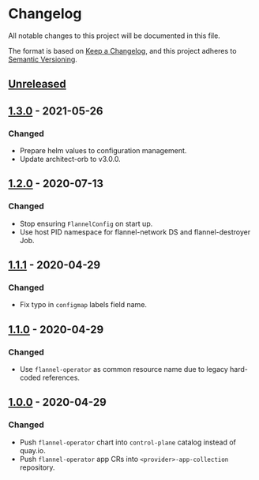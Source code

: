 # Changelog

All notable changes to this project will be documented in this file.

The format is based on [Keep a Changelog](https://keepachangelog.com/en/1.0.0/),
and this project adheres to [Semantic Versioning](https://semver.org/spec/v2.0.0.html).

## [Unreleased]

## [1.3.0] - 2021-05-26

### Changed

- Prepare helm values to configuration management.
- Update architect-orb to v3.0.0.

## [1.2.0] - 2020-07-13

### Changed

- Stop ensuring `FlannelConfig` on start up.
- Use host PID namespace for flannel-network DS and flannel-destroyer Job.

## [1.1.1] - 2020-04-29

### Changed

- Fix typo in `configmap` labels field name.

## [1.1.0] - 2020-04-29

### Changed

- Use `flannel-operator` as common resource name due to legacy hard-coded references.

## [1.0.0] - 2020-04-29

### Changed

- Push `flannel-operator` chart into `control-plane` catalog instead of quay.io.
- Push `flannel-operator` app CRs into `<provider>-app-collection` repository.

[Unreleased]: https://github.com/giantswarm/flannel-operator/compare/v1.3.0...HEAD
[1.3.0]: https://github.com/giantswarm/flannel-operator/compare/v1.2.0...v1.3.0
[1.2.0]: https://github.com/giantswarm/flannel-operator/compare/v1.1.1...v1.2.0
[1.1.1]: https://github.com/giantswarm/flannel-operator/compare/v1.1.0...v1.1.1
[1.1.0]: https://github.com/giantswarm/flannel-operator/compare/v1.0.0...v1.1.0
[1.0.0]: https://github.com/giantswarm/flannel-operator/tag/v1.0.0
